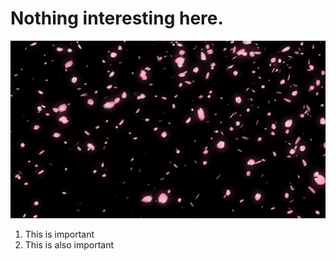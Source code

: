 # Nothing interesting here.
![image info](./images/Sakura.gif)

1. This is important
2. This is also important